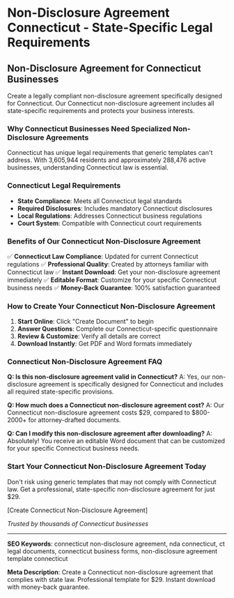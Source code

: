 # Non-Disclosure Agreement Connecticut - State-Specific Legal Requirements

## Non-Disclosure Agreement for Connecticut Businesses

Create a legally compliant non-disclosure agreement specifically designed for Connecticut. Our Connecticut non-disclosure agreement includes all state-specific requirements and protects your business interests.

### Why Connecticut Businesses Need Specialized Non-Disclosure Agreements

Connecticut has unique legal requirements that generic templates can't address. With 3,605,944 residents and approximately 288,476 active businesses, understanding Connecticut law is essential.

### Connecticut Legal Requirements

- **State Compliance**: Meets all Connecticut legal standards
- **Required Disclosures**: Includes mandatory Connecticut disclosures
- **Local Regulations**: Addresses Connecticut business regulations
- **Court System**: Compatible with Connecticut court requirements

### Benefits of Our Connecticut Non-Disclosure Agreement

✅ **Connecticut Law Compliance**: Updated for current Connecticut regulations
✅ **Professional Quality**: Created by attorneys familiar with Connecticut law
✅ **Instant Download**: Get your non-disclosure agreement immediately
✅ **Editable Format**: Customize for your specific Connecticut business needs
✅ **Money-Back Guarantee**: 100% satisfaction guaranteed

### How to Create Your Connecticut Non-Disclosure Agreement

1. **Start Online**: Click "Create Document" to begin
2. **Answer Questions**: Complete our Connecticut-specific questionnaire
3. **Review & Customize**: Verify all details are correct
4. **Download Instantly**: Get PDF and Word formats immediately

### Connecticut Non-Disclosure Agreement FAQ

**Q: Is this non-disclosure agreement valid in Connecticut?**
A: Yes, our non-disclosure agreement is specifically designed for Connecticut and includes all required state-specific provisions.

**Q: How much does a Connecticut non-disclosure agreement cost?**
A: Our Connecticut non-disclosure agreement costs $29, compared to $800-2000+ for attorney-drafted documents.

**Q: Can I modify this non-disclosure agreement after downloading?**
A: Absolutely! You receive an editable Word document that can be customized for your specific Connecticut business needs.

### Start Your Connecticut Non-Disclosure Agreement Today

Don't risk using generic templates that may not comply with Connecticut law. Get a professional, state-specific non-disclosure agreement for just $29.

[Create Connecticut Non-Disclosure Agreement]

_Trusted by thousands of Connecticut businesses_

---

**SEO Keywords**: connecticut non-disclosure agreement, nda connecticut, ct legal documents, connecticut business forms, non-disclosure agreement template connecticut

**Meta Description**: Create a Connecticut non-disclosure agreement that complies with state law. Professional template for $29. Instant download with money-back guarantee.

